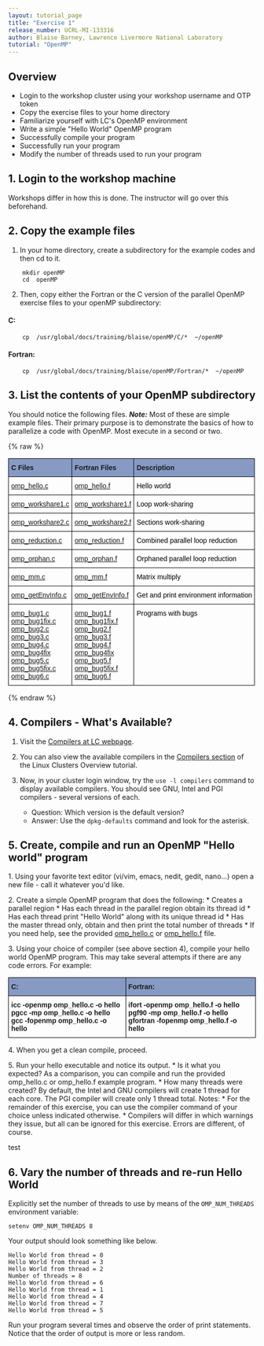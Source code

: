```yaml
---
layout: tutorial_page
title: "Exercise 1"
release_number: UCRL-MI-133316
author: Blaise Barney, Lawrence Livermore National Laboratory
tutorial: "OpenMP"
---
```


## Overview

* Login to the workshop cluster using your workshop username and OTP token
* Copy the exercise files to your home directory
* Familiarize yourself with LC's OpenMP environment
* Write a simple "Hello World" OpenMP program
* Successfully compile your program
* Successfully run your program
* Modify the number of threads used to run your program

## 1. Login to the workshop machine

Workshops differ in how this is done. The instructor will go over this beforehand.

## 2. Copy the example files

1. In your home directory, create a subdirectory for the example codes and then cd to it.
```
    mkdir openMP
    cd  openMP 
```

2. Then, copy either the Fortran or the C version of the parallel OpenMP exercise files to your openMP subdirectory:
#### C:
```	
    cp  /usr/global/docs/training/blaise/openMP/C/*  ~/openMP
```
#### Fortran:
```
    cp  /usr/global/docs/training/blaise/openMP/Fortran/*  ~/openMP
```

## 3. List the contents of your OpenMP subdirectory

You should notice the following files. ***Note:*** Most of these are simple example files. Their primary purpose is to demonstrate the basics of how to parallelize a code with OpenMP. Most execute in a second or two.

{% raw %}

<style type="text/css">
.tg  {border-collapse:collapse;border-spacing:0;}
.tg td{border-color:black;border-style:solid;border-width:1px;font-family:Arial, sans-serif;font-size:14px;
  overflow:hidden;padding:10px 5px;word-break:normal;}
.tg th{border-color:black;border-style:solid;border-width:1px;font-family:Arial, sans-serif;font-size:14px;
  font-weight:normal;overflow:hidden;padding:10px 5px;word-break:normal;}
.tg .tg-oqcz{background-color:#869AC3;font-weight:bold;text-align:left;vertical-align:top}
.tg .tg-0lax{text-align:left;vertical-align:top}
</style>
<table class="tg">
<thead>
  <tr>
    <th class="tg-oqcz">C Files</th>
    <th class="tg-oqcz">Fortran Files</th>
    <th class="tg-oqcz" colspan="2">Description</th>
  </tr>
</thead>
<tbody>
  <tr>
    <td class="tg-0lax"><a href="/openmp/code_examples/C/omp_hello.c">omp_hello.c</a></td>
    <td class="tg-0lax"><span style="font-weight:normal;font-style:normal;color:#000"><a href="/openmp/code_examples/Fortran/omp_hello.f">omp_hello.f</a></span></td>
    <td class="tg-0lax" colspan="2"><span style="font-weight:normal;font-style:normal;color:#000">Hello world</span></td>
  </tr>
  <tr>
    <td class="tg-0lax"><a href="/openmp/code_examples/C/omp_workshare1.c">omp_workshare1.c</a></td>
    <td class="tg-0lax"><span style="font-weight:normal;font-style:normal;color:#000"><a href="/openmp/code_examples/Fortran/omp_workshare1.f">omp_workshare1.f</a></span></td>
    <td class="tg-0lax" colspan="2"><span style="font-weight:normal;font-style:normal;color:#000">Loop work-sharing</span></td>
  </tr>
  <tr>
    <td class="tg-0lax"><a href="/openmp/code_examples/C/omp_workshare2.c">omp_workshare2.c</a></td>
    <td class="tg-0lax"><span style="font-weight:normal;font-style:normal;color:#000"><a href="/openmp/code_examples/Fortran/omp_workshare2.f">omp_workshare2.f</a></span></td>
    <td class="tg-0lax" colspan="2"><span style="font-weight:normal;font-style:normal;color:#000">Sections work-sharing</span></td>
  </tr>
  <tr>
    <td class="tg-0lax"><a href="/openmp/code_examples/C/omp_reduction.c">omp_reduction.c</a></td>
    <td class="tg-0lax"><span style="font-weight:normal;font-style:normal;color:#000"><a href="/openmp/code_examples/Fortran/omp_reduction.f">omp_reduction.f</a></span></td>
    <td class="tg-0lax" colspan="2"><span style="font-weight:normal;font-style:normal;color:#000">Combined parallel loop reduction</span></td>
  </tr>
  <tr>
    <td class="tg-0lax"><a href="/openmp/code_examples/C/omp_orphan.c">omp_orphan.c</a></td>
    <td class="tg-0lax"><span style="font-weight:normal;font-style:normal;color:#000"><a href="/openmp/code_examples/Fortran/omp_orphan.f">omp_orphan.f</a></span></td>
    <td class="tg-0lax" colspan="2"><span style="font-weight:normal;font-style:normal;color:#000">Orphaned parallel loop reduction</span></td>
  </tr>
  <tr>
    <td class="tg-0lax"><a href="/openmp/code_examples/C/omp_mm.c">omp_mm.c</a></td>
    <td class="tg-0lax"><span style="font-weight:normal;font-style:normal;color:#000"><a href="/openmp/code_examples/Fortran/omp_mm.f">omp_mm.f</a></span></td>
    <td class="tg-0lax" colspan="2"><span style="font-weight:normal;font-style:normal;color:#000">Matrix multiply</span></td>
  </tr>
  <tr>
    <td class="tg-0lax"><a href="/openmp/code_examples/C/omp_getEnvInfo.c">omp_getEnvInfo.c</a></td>
    <td class="tg-0lax"><span style="font-weight:normal;font-style:normal;color:#000"><a href="/openmp/code_examples/Fortran/omp_getEnvInfo.f">omp_getEnvInfo.f</a></span></td>
    <td class="tg-0lax" colspan="2"><span style="font-weight:normal;font-style:normal;color:#000">Get and print environment information</span></td>
  </tr>
  <tr>
    <td class="tg-0lax"><a href="/openmp/code_examples/C/omp_bug1.c">omp_bug1.c </a><br><a href="/openmp/code_examples/C/omp_bug1fix.c">omp_bug1fix.c </a><br><a href="/openmp/code_examples/C/omp_bug2.c">omp_bug2.c </a><br><a href="/openmp/code_examples/C/omp_bug3.c">omp_bug3.c </a><br><a href="/openmp/code_examples/C/omp_bug4.c">omp_bug4.c </a><br><a href="/openmp/code_examples/C/omp_bug4fix">omp_bug4fix </a><br><a href="/openmp/code_examples/C/omp_bug5.c">omp_bug5.c </a><br><a href="/openmp/code_examples/C/omp_bug5fix.c">omp_bug5fix.c </a><br><a href="/openmp/code_examples/C/omp_bug6.c">omp_bug6.c</a></td>
    <td class="tg-0lax"><span style="font-weight:normal;font-style:normal;color:#000"><a href="/openmp/code_examples/Fortran/omp_bug1.f">omp_bug1.f </a></span><br><span style="font-weight:normal;font-style:normal;color:#000"><a href="/openmp/code_examples/Fortran/omp_bug1fix.f">omp_bug1fix.f </a></span><br><span style="font-weight:normal;font-style:normal;color:#000"><a href="/openmp/code_examples/Fortran/omp_bug2.f">omp_bug2.f </a></span><br><span style="font-weight:normal;font-style:normal;color:#000"><a href="/openmp/code_examples/Fortran/omp_bug3.f">omp_bug3.f </a></span><br><span style="font-weight:normal;font-style:normal;color:#000"><a href="/openmp/code_examples/Fortran/omp_bug4.f">omp_bug4.f </a></span><br><span style="font-weight:normal;font-style:normal;color:#000"><a href="/openmp/code_examples/Fortran/omp_bug4fix">omp_bug4fix </a></span><br><span style="font-weight:normal;font-style:normal;color:#000"><a href="/openmp/code_examples/Fortran/omp_bug5.f">omp_bug5.f </a></span><br><span style="font-weight:normal;font-style:normal;color:#000"><a href="/openmp/code_examples/Fortran/omp_bug5fix.f">omp_bug5fix.f </a></span><br><span style="font-weight:normal;font-style:normal;color:#000"><a href="/openmp/code_examples/Fortran/omp_bug6.f">omp_bug6.f</a></span></td>
    <td class="tg-0lax" colspan="2"><span style="font-weight:normal;font-style:normal;color:#000">Programs with bugs</span></td>
  </tr>
</tbody>
</table>

{% endraw %}


## 4. Compilers - What's Available?

1. Visit the [Compilers at LC webpage](https://hpc.llnl.gov/software/development-environment-software/compilers).

2. You can also view the available compilers in the [Compilers section](https://hpc.llnl.gov/training/tutorials/livermore-computing-linux-commodity-clusters-overview-part-one#Compilers) of the Linux Clusters Overview tutorial.

3. Now, in your cluster login window, try the `use -l compilers` command to display available compilers. You should see GNU, Intel and PGI compilers - several versions of each.
	* Question: Which version is the default version?
	* Answer: Use the `dpkg-defaults` command and look for the asterisk.

## 5. Create, compile and run an OpenMP "Hello world" program
1\. Using your favorite text editor (vi/vim, emacs, nedit, gedit, nano...) open a new file - call it whatever you'd like.

2\. Create a simple OpenMP program that does the following:
    * Creates a parallel region
    * Has each thread in the parallel region obtain its thread id
    * Has each thread print "Hello World" along with its unique thread id
    * Has the master thread only, obtain and then print the total number of threads
    * If you need help, see the provided [omp_hello.c](code_examples/C/omp_hello.c) or [omp_hello.f](code_examples/Fortran/omp_hello.f) file.

3\. Using your choice of compiler (see above section 4), compile your hello world OpenMP program. This may take several attempts if there are any code errors. For example:
<style type="text/css">
.tg  {border-collapse:collapse;border-spacing:0;}
.tg td{border-color:black;border-style:solid;border-width:1px;font-family:Arial, sans-serif;font-size:14px;
  overflow:hidden;padding:10px 5px;word-break:normal;}
.tg th{border-color:black;border-style:solid;border-width:1px;font-family:Arial, sans-serif;font-size:14px;
  font-weight:normal;overflow:hidden;padding:10px 5px;word-break:normal;}
.tg .tg-oqcz{background-color:#869AC3;font-weight:bold;text-align:left;vertical-align:top}
.tg .tg-0lax{text-align:left;vertical-align:top}
</style>
<table class="tg">
<thead>
  <tr>
    <th class="tg-oqcz">C:</th>
    <th class="tg-oqcz">Fortran:</th>
  </tr>
</thead>
<tbody>
  <tr>
    <td class="tg-0lax"><span style="font-weight:bold">icc -openmp omp_hello.c -o hello</span><br><span style="font-weight:bold">pgcc -mp omp_hello.c -o hello</span><br><span style="font-weight:bold">gcc -fopenmp omp_hello.c -o hello</span><br></td>
    <td class="tg-0lax"><span style="font-weight:bold">ifort -openmp omp_hello.f -o hello</span><br><span style="font-weight:bold">pgf90 -mp omp_hello.f -o hello</span><br><span style="font-weight:bold">gfortran -fopenmp omp_hello.f -o hello</span><br></td>
  </tr>
</tbody>
</table>




4\. When you get a clean compile, proceed.

5\. Run your hello executable and notice its output.
	* Is it what you expected? As a comparison, you can compile and run the provided omp_hello.c or omp_hello.f example program.
	* How many threads were created? By default, the Intel and GNU compilers will create 1 thread for each core. The PGI compiler will create only 1 thread total.
Notes:
	* For the remainder of this exercise, you can use the compiler command of your choice unless indicated otherwise.
	* Compilers will differ in which warnings they issue, but all can be ignored for this exercise. Errors are different, of course.

test

## 6. Vary the number of threads and re-run Hello World

Explicitly set the number of threads to use by means of the `OMP_NUM_THREADS` environment variable:

```
setenv OMP_NUM_THREADS 8
```

Your output should look something like below.

```
Hello World from thread = 0
Hello World from thread = 3
Hello World from thread = 2
Number of threads = 8
Hello World from thread = 6
Hello World from thread = 1
Hello World from thread = 4
Hello World from thread = 7
Hello World from thread = 5
```

Run your program several times and observe the order of print statements. Notice that the order of output is more or less random.



